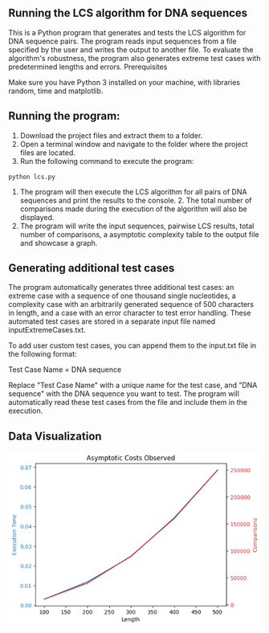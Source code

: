 ## Running the LCS algorithm for DNA sequences

This is a Python program that generates and tests the LCS algorithm for DNA sequence pairs. The program reads input sequences from a file specified by the user and writes the output to another file. To evaluate the algorithm's robustness, the program also generates extreme test cases with predetermined lengths and errors.
Prerequisites

Make sure you have Python 3 installed on your machine, with libraries random, time and matplotlib.

## Running the program:

1. Download the project files and extract them to a folder.
2. Open a terminal window and navigate to the folder where the project files are located.
3. Run the following command to execute the program:

```
python lcs.py
```

1. The program will then execute the LCS algorithm for all pairs of DNA sequences and print the results to the console. 2. The total number of comparisons made during the execution of the algorithm will also be displayed.
3. The program will write the input sequences, pairwise LCS results, total number of comparisons, a asymptotic complexity table to the output file and showcase a graph.

## Generating additional test cases

The program automatically generates three additional test cases: an extreme case with a sequence of one thousand single nucleotides, a complexity case with an arbitrarily generated sequence of 500 characters in length, and a case with an error character to test error handling. These automated test cases are stored in a separate input file named inputExtremeCases.txt.

To add user custom test cases, you can append them to the input.txt file in the following format:

Test Case Name = DNA sequence

Replace "Test Case Name" with a unique name for the test case, and "DNA sequence" with the DNA sequence you want to test. The program will automatically read these test cases from the file and include them in the execution.

## Data Visualization

![graph](https://github.com/malsuwailm/lcs-genetic-analysis/blob/main/output.png)

